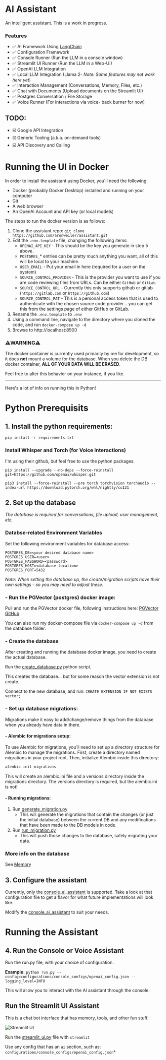# AI Assistant
An intelligent assistant.  This is a work in progress.

### Features
- ✅ AI Framework Using [LangChain](https://www.langchain.com/)
- ✅ Configuration Framework
- ✅ Console Runner (Run the LLM in a console window)
- ✅ Streamlit UI Runner (Run the LLM in a Web-UI)
- ✅ OpenAI LLM Integration
- ✅ Local LLM Integration (Llama 2- *Note: Some features may not work here yet*)
- ✅ Interaction Management (Conversations, Memory, Files, etc.)
- ✅ Chat with Documents (Upload documents on the Streamlit UI)
- ✅ Postgres Conversation / File Storage
- ✅ Voice Runner (For interactions via voice- back burner for now)

## TODO:
- ☑️ Google API Integration
- ☑️ Generic Tooling (a.k.a. on-demand tools)
- ☑️ API Discovery and Calling

# Running the UI in Docker
In order to install the assistant using Docker, you'll need the following:

- Docker (probably Docker Desktop) installed and running on your computer
- Git
- A web browser
- An OpenAI Account and API key (or local models)

The steps to run the docker version is as follows:

1. Clone the assistant repo: `git clone https://github.com/aronweiler/assistant.git`
2. Edit the `.env.template` file, changing the following items:
   - `OPENAI_API_KEY` - This should be the key you generate in step 5 above.
   - `POSTGRES_`* entries can be pretty much anything you want, all of this will be local to your machine.
   - `USER_EMAIL` - Put your email in here (required for a user on the system)
   - `SOURCE_CONTROL_PROVIDER` - This is the provider you want to use if you are code reviewing files from URLs.  Can be either `GitHub` or `GitLab`
   - `SOURCE_CONTROL_URL` - Currently this only supports github or gitlab (`https://gitlab.com` or `https://github.com`)
   - `SOURCE_CONTROL_PAT` - This is a personal access token that is used to authenticate with the chosen source code provider... you can get this from the settings page of either GitHub or GitLab.
3. Rename the `.env.template` to `.env`
4. Using a command line, navigate to the directory where you cloned the code, and run `docker-compose up -d`
5. Browse to http://localhost:8500

### ⚠️WARNING⚠️
The docker container is currently used primarily by me for development, so it does **not** mount a volume for the database.  When you delete the DB docker container, **ALL OF YOUR DATA WILL BE ERASED**.

Feel free to alter this behavior on your instance, if you like.

---
Here's a lot of info on running this in Python!

# Python Prerequisits

## 1. Install the python requirements:

`pip install -r requirements.txt`

### Install Whisper and Torch (for Voice Interactions)
I'm using their github, but feel free to use the python packages.

`pip install --upgrade --no-deps --force-reinstall git+https://github.com/openai/whisper.git`

`pip3 install --force-reinstall --pre torch torchvision torchaudio --index-url https://download.pytorch.org/whl/nightly/cu121`

## 2. Set up the database
*The database is required for conversations, file upload, user management, etc.*

### Databse-related Environment Variables

Set the following environment variables for database access:

```
POSTGRES_DB=<your desired database name>
POSTGRES_USER=<user>
POSTGRES_PASSWORD=<password>
POSTGRES_HOST=<database location>
POSTGRES_PORT=5432
```

*Note: When setting the database up, the create/migration scripts have their own settings - so you may need to adjust these.*

### - Run the PGVector (postgres) docker image:

Pull and run the PGVector docker file, following instructions here: [PGVector GitHub](https://github.com/pgvector/pgvector/tree/master#docker)

You can also run my docker-compose file via `docker-compose up -d` from the database folder.

### - Create the database
After creating and running the database docker image, you need to create the actual database.

Run the [create_database.py](src\db\database\create_database.py) python script.

This creates the database...  but for some reason the vector extension is not create.

Connect to the new database, and run: `CREATE EXTENSION IF NOT EXISTS vector;`

### - Set up database migrations:
Migrations make it easy to add/change/remove things from the database when you already have data in there. 

#### - Alembic for migrations setup:
To use Alembic for migrations, you'll need to set up a directory structure for Alembic to manage the migrations. First, create a directory named migrations in your project root. Then, initialize Alembic inside this directory:

``` bash
alembic init migrations
```
This will create an alembic.ini file and a versions directory inside the migrations directory.  The versions directory is required, but the alembic.ini is not!

#### - Running migrations:
1. Run [generate_migration.py](generate_migration.py)
   - This will generate the migrations that contain the changes (or just the initial database) between the current DB and any modifications that have been made to the DB models in code.
2. Run [run_migration.py](run_migration.py)
   - This will push those changes to the database, safely migrating your data.

### More info on the database
See [Memory](src\db\readme.md)

## 3. Configure the assistant
Currently, only the [console_ai_assistant](configurations\console_configs\console_ai_assistant.json) is supported.  Take a look at that configuration file to get a flavor for what future implementations will look like.

Modify the [console_ai_assistant](configurations\console_configs\console_ai_assistant.json) to suit your needs.

# Running the Assistant

## 4. Run the Console or Voice Assistant
Run the run.py file, with your choice of configuration.

**Example:**
`python run.py --config=configurations/console_configs/openai_config.json --logging_level=INFO`

This will allow you to interact with the AI assistant through the console.  

## Run the Streamlit UI Assistant
This is a chat bot interface that has memory, tools, and other fun stuff. 

![Streamlit UI](documentation/streamlit.png)

Run the [streamlit_ui.py](src/runners/ui/streamlit_ui.py) file with `streamlit`

Use any config that has an `ai` section, such as: `configurations/console_configs/openai_config.json`*
